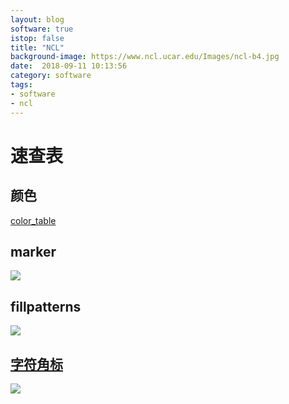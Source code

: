 ```yaml
---
layout: blog
software: true
istop: false
title: "NCL"
background-image: https://www.ncl.ucar.edu/Images/ncl-b4.jpg 
date:  2018-09-11 10:13:56
category: software
tags:
- software
- ncl
---
```


# 速查表

## 颜色

[color_table](https://www.ncl.ucar.edu/Document/Graphics/color_table_gallery.shtml)

## marker

![](https://www.ncl.ucar.edu/Document/Graphics/Images/markers.png)

## fillpatterns

![](https://www.ncl.ucar.edu/Document/Graphics/Images/fillpatterns.png)

## [字符角标](https://www.ncl.ucar.edu/Applications/fcodes.shtml)

![](https://www.ncl.ucar.edu/Applications/Images/fcodes_2_lg.png)
